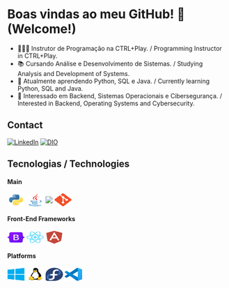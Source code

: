 # Boas vindas ao meu GitHub! 👋 (Welcome!)


- 👨🏻‍🏫 Instrutor de Programação na CTRL+Play. / Programming Instructor in CTRL+Play.
- 📚 Cursando Análise e Desenvolvimento de Sistemas. / Studying Analysis and Development of Systems.
- 🌱 Atualmente aprendendo Python, SQL e Java. / Currently learning Python, SQL and Java.
- 🌌 Interessado em Backend, Sistemas Operacionais e Cibersegurança. / Interested in Backend, Operating Systems and Cybersecurity.

## Contact

[![LinkedIn](https://img.shields.io/badge/LinkedIn-000?style=for-the-badge&logo=linkedin&logoColor=0E76A8)](https://www.linkedin.com/in/joao-henrique-alves-ferreira-1024br)
[![DIO](https://img.shields.io/badge/Perfil%20DIO-00FFFF?style=for-the-badge)](https://www.dio.me/users/jh_evolution505)

## Tecnologias / Technologies



<div style="display: inline_block">
  <h4> Main </h4>
  <img align="center" alt="Python" height="30" width="40" src="https://raw.githubusercontent.com/devicons/devicon/master/icons/python/python-original.svg">
  <img align="center" alt="Java" height="30" width="40" src="https://raw.githubusercontent.com/devicons/devicon/master/icons/java/java-original.svg">
  <img src="https://cdn.jsdelivr.net/gh/devicons/devicon@latest/icons/azuresqldatabase/azuresqldatabase-original.svg" width="3%" align="center"/>  
  <img align="center" alt="Git" height="30" width="40" src="https://raw.githubusercontent.com/devicons/devicon/master/icons/git/git-original.svg">
</div>

<div style="display: inline_block">
  <h4> Front-End Frameworks </h4>
  <img align="center" alt="Bootstrapt" height="30" width="40" src="https://raw.githubusercontent.com/devicons/devicon/master/icons/bootstrap/bootstrap-original.svg">
  <img align="center" alt="React" height="30" width="40" src="https://raw.githubusercontent.com/devicons/devicon/master/icons/react/react-original.svg">
  <img align="center" alt="Angular" height="30" width="40" src="https://raw.githubusercontent.com/devicons/devicon/master/icons/angularjs/angularjs-plain.svg">
</div>

<div style="display: inline_block">
  <h4> Platforms </h4>
  <img align="center" alt="Windows" height="30" width="40" src="https://raw.githubusercontent.com/devicons/devicon/master/icons/windows8/windows8-original.svg">
  <img align="center" alt="Linux" height="30" width="40" src="https://raw.githubusercontent.com/devicons/devicon/master/icons/linux/linux-original.svg">
  <img align="center" alt="Fedora" height="30" width="40" src="https://raw.githubusercontent.com/devicons/devicon/master/icons/fedora/fedora-original.svg">
  <img align="center" alt="VS Code" height="30" width="40" src="https://raw.githubusercontent.com/devicons/devicon/master/icons/vscode/vscode-original.svg">
</div>
